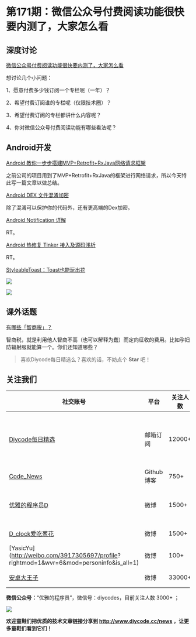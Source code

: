 # 第171期：微信公众号付费阅读功能很快要内测了，大家怎么看

## 深度讨论

[微信公众号付费阅读功能很快要内测了，大家怎么看](https://www.diycode.cc/topics/611)

想讨论几个小问题：

1、愿意付费多少钱订阅一个专栏呢（一年）？

2、希望付费订阅谁的专栏呢（仅限技术圈）？

3、希望付费订阅的专栏都讲什么内容呢？

4、你对微信公众号付费阅读功能有哪些看法呢？

## Android开发

[Android 教你一步步搭建MVP+Retrofit+RxJava网络请求框架](http://www.jianshu.com/p/7b839b7c5884)

之前公司的项目用到了MVP+Retrofit+RxJava的框架进行网络请求，所以今天特此写一篇文章以做总结。

[Android DEX 文件混淆加密](http://gnaixx.cc/2017/02/06/20170206hidex-hack/)

除了混淆可以保护你的代码外，还有更高端的Dex加密。

[Android Notification 详解](http://reezy.me/2016/12/28/android-notification)

RT。

[Android 热修复 Tinker 接入及源码浅析](http://mp.weixin.qq.com/s/WHYA4aTWIHcd8CQ95StwDg)

RT。

[StyleableToast：Toast也能玩出花](https://github.com/Muddz/StyleableToast)

![](https://github.com/Muddz/StyleableToast/raw/master/showcase.png)

![](https://camo.githubusercontent.com/a7edeb11d67c6192d90506df396258597ca84951/68747470733a2f2f6d656469612e67697068792e636f6d2f6d656469612f686f7136366e614a516b4543492f67697068792e676966)

## 课外话题

[有哪些「智商税」？](https://www.zhihu.com/question/38711687)

智商税，就是利用他人智商不高（也可以解释为蠢）而定向征收的费用。比如孕妇防辐射服就能算一个。你们还知道哪些？

> 喜欢Diycode每日精选么？喜欢的话，不妨点个 **Star** 吧！

## 关注我们

| 社交账号  |  平台  | 关注人数 | 说明 |
| -------- | -------- | -------- | -------- |
| [Diycode每日精选](http://list.qq.com/cgi-bin/qf_invite?id=d469993d2c888e971c0fbb2309c4d84256968386b126b967)|   邮箱订阅  | 12000+ | 每日分享一次Android、iOS、Swfit技术干货  |
| [Code_News](https://github.com/DiyCodes/code_news) |    Github博客  |750+ | 每日邮件推送列表  |
| [优雅的程序员D](http://weibo.com/u/5891258264) |   微博  | 1500+ | 官方微博，每日分享开源信息  |
| [D_clock爱吃葱花](http://weibo.com/u/2480694892)  |   微博  | 1500+ | 日报发起人  |
|[YasicYu](http://weibo.com/3917305697/profile? rightmod=1&wvr=6&mod=personinfo&is_all=1)  |   微博  | 100+ | 日报发起人  |
|[安卓大王子](http://weibo.com/apkbus/)   |   微博  | 33000+ | 日报发起人  |

**微信公众号：**“优雅的程序员”，微信号：diycodes，目前关注人数 3000+ ；

![](http://upload-images.jianshu.io/upload_images/1846413-b42abfa70f909099.jpg?imageMogr2/auto-orient/strip%7CimageView2/2/w/1240)

**欢迎童鞋们把优质的技术文章链接分享到 http://www.diycode.cc/news ，让更多童鞋们看到它们！**

